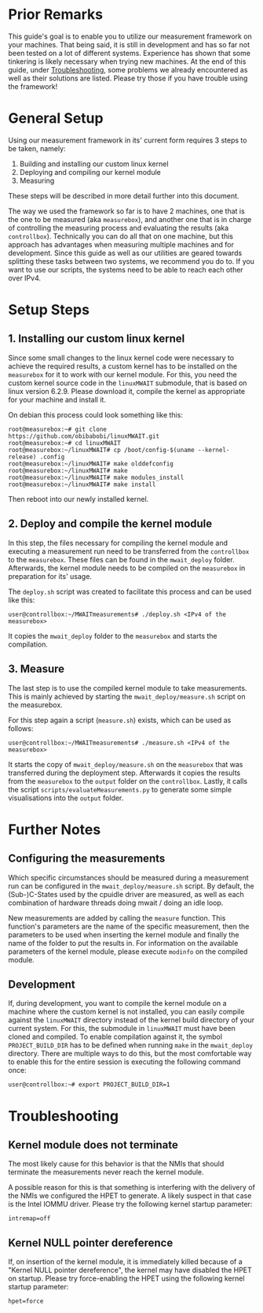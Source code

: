 # Prior Remarks

This guide's goal is to enable you to utilize our measurement framework on your machines.
That being said, it is still in development and has so far not been tested on a lot of different systems.
Experience has shown that some tinkering is likely necessary when trying new machines.
At the end of this guide, under [Troubleshooting](#Troubleshooting), some problems we already encountered as well as their solutions are listed.
Please try those if you have trouble using the framework!


# General Setup

Using our measurement framework in its' current form requires 3 steps to be taken, namely:

1. Building and installing our custom linux kernel
2. Deploying and compiling our kernel module
3. Measuring

These steps will be described in more detail further into this document.

The way we used the framework so far is to have 2 machines, one that is the one to be measured (aka ```measurebox```),
and another one that is in charge of controlling the measuring process and evaluating the results (aka ```controllbox```).
Technically you can do all that on one machine, but this approach has advantages when measuring multiple machines and for development.
Since this guide as well as our utilities are geared towards splitting these tasks between two systems, we recommend you do to.
If you want to use our scripts, the systems need to be able to reach each other over IPv4.


# Setup Steps

## 1. Installing our custom linux kernel

Since some small changes to the linux kernel code were necessary to achieve the required results,
a custom kernel has to be installed on the ```measurebox``` for it to work with our kernel module.
For this, you need the custom kernel source code in the ```linuxMWAIT``` submodule, that is based on linux version 6.2.9.
Please download it, compile the kernel as appropriate for your machine and install it.

On debian this process could look something like this:
```console
root@measurebox:~# git clone https://github.com/obibabobi/linuxMWAIT.git
root@measurebox:~# cd linuxMWAIT
root@measurebox:~/linuxMWAIT# cp /boot/config-$(uname --kernel-release) .config
root@measurebox:~/linuxMWAIT# make olddefconfig
root@measurebox:~/linuxMWAIT# make
root@measurebox:~/linuxMWAIT# make modules_install
root@measurebox:~/linuxMWAIT# make install
```
Then reboot into our newly installed kernel.


## 2. Deploy and compile the kernel module

In this step, the files necessary for compiling the kernel module and executing a measurement run need to be transferred from the ```controllbox``` to the ```measurebox```.
These files can be found in the ```mwait_deploy``` folder.
Afterwards, the kernel module needs to be compiled on the ```measurebox``` in preparation for its' usage.

The ```deploy.sh``` script was created to facilitate this process and can be used like this:
```console
user@controllbox:~/MWAITmeasurements# ./deploy.sh <IPv4 of the measurebox>
```
It copies the ```mwait_deploy``` folder to the ```measurebox``` and starts the compilation.


## 3. Measure

The last step is to use the compiled kernel module to take measurements.
This is mainly achieved by starting the ```mwait_deploy/measure.sh``` script on the measurebox.

For this step again a script (```measure.sh```) exists, which can be used as follows:
```console
user@controllbox:~/MWAITmeasurements# ./measure.sh <IPv4 of the measurebox>
```
It starts the copy of ```mwait_deploy/measure.sh``` on the ```measurebox``` that was transferred during the deployment step.
Afterwards it copies the results from the ```measurebox``` to the ```output``` folder on the ```controllbox```.
Lastly, it calls the script ```scripts/evaluateMeasurements.py``` to generate some simple visualisations into the ```output``` folder.


# Further Notes

## Configuring the measurements

Which specific circumstances should be measured during a measurement run can be configured in the ```mwait_deploy/measure.sh``` script.
By default, the (Sub-)C-States used by the cpuidle driver are measured, as well as each combination of hardware threads doing mwait / doing an idle loop.

New measurements are added by calling the ```measure``` function.
This function's parameters are the name of the specific measurement, then the parameters to be used when inserting the kernel module and finally the name of the folder to put the results in.
For information on the available parameters of the kernel module, please execute ```modinfo``` on the compiled module.

## Development

If, during development, you want to compile the kernel module on a machine where the custom kernel is not installed, you can easily compile against the ```linuxMWAIT``` directory instead of the kernel build directory of your current system.
For this, the submodule in ```linuxMWAIT``` must have been cloned and compiled.
To enable compilation against it, the symbol ```PROJECT_BUILD_DIR``` has to be defined when running ```make``` in the ```mwait_deploy``` directory.
There are multiple ways to do this, but the most comfortable way to enable this for the entire session is executing the following command once:
```console
user@controllbox:~# export PROJECT_BUILD_DIR=1
```


# Troubleshooting

## Kernel module does not terminate

The most likely cause for this behavior is that the NMIs that should terminate the measurements never reach the kernel module.


A possible reason for this is that something is interfering with the delivery of the NMIs we configured the HPET to generate.
A likely suspect in that case is the Intel IOMMU driver.
Please try the following kernel startup parameter:
```
intremap=off
```


## Kernel NULL pointer dereference

If, on insertion of the kernel module, it is immediately killed because of a "Kernel NULL pointer dereference", the kernel may have disabled the HPET on startup.
Please try force-enabling the HPET using the following kernel startup parameter:
```
hpet=force
```
